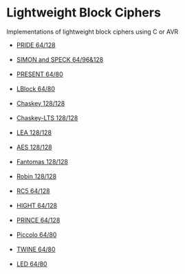 # Lightweight Block Ciphers
Implementations of lightweight block ciphers using C or AVR<br>

<ul>
<li><a href="https://eprint.iacr.org/2014/453.pdf">PRIDE 64/128</a></li><br>
<li><a href="https://eprint.iacr.org/2013/404.pdf">SIMON and SPECK 64/96&128</a></li><br>
<li><a href="https://www.iacr.org/archive/ches2007/47270450/47270450.pdf">PRESENT 64/80</a></li><br>
<li><a href="#">LBlock 64/80</a></li><br>
<li><a href="#">Chaskey 128/128</a></li><br>
<li><a href="#">Chaskey-LTS 128/128</a></li><br>
<li><a href="#">LEA 128/128</a></li><br>
<li><a href="#">AES 128/128</a></li><br>
<li><a href="#">Fantomas 128/128</a></li><br>
<li><a href="#">Robin 128/128</a></li><br>
<li><a href="#">RC5 64/128</a></li><br>
<li><a href="#">HIGHT 64/128</a></li><br>
<li><a href="#">PRINCE 64/128</a></li><br>
<li><a href="#">Piccolo 64/80</a></li><br>
<li><a href="#">TWINE 64/80</a></li><br>
<li><a href="#">LED 64/80</a></li><br>
</ul>
